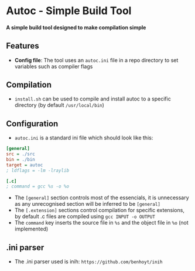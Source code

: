 # Autoc - Simple Build Tool

#### A simple build tool designed to make compilation simple

## Features

- **Config file**: The tool uses an `autoc.ini` file in a repo directory to set variables such as compiler flags

## Compilation

- `install.sh` can be used to compile and install autoc to a specific directory (by default `/usr/local/bin`)

## Configuration

- `autoc.ini` is a standard ini file which should look like this:
```ini
[general]
src = ./src
bin = ./bin
target = autoc 
; ldflags = -lm -lraylib

[.c]
; command = gcc %s -o %o
```
- The `[general]` section controls most of the essencials, it is unnecessary as any unrecognised section will be inferred to be `[general]`
- The `[.extension]` sections control compilation for specific extensions, by default .c files are compiled using `gcc INPUT -o OUTPUT`
- The `command` key inserts the source file in `%s` and the object file in `%o` (not implemented)
## .ini parser 

- The .ini parser used is inih: `https://github.com/benhoyt/inih`
